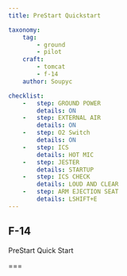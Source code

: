 ```yaml
---
title: PreStart Quickstart

taxonomy:
    tag:
        - ground
        - pilot
    craft:
        - tomcat
        - f-14
    author: Soupyc

checklist:
    -   step: GROUND POWER
        details: ON
    -   step: EXTERNAL AIR
        details: ON
    -   step: O2 Switch
        details: ON
    -   step: ICS
        details: HOT MIC
    -   step: JESTER
        details: STARTUP
    -   step: ICS CHECK
        details: LOUD AND CLEAR
    -   step: ARM EJECTION SEAT
        details: LSHIFT+E
---
```


## F-14 
PreStart Quick Start

===

